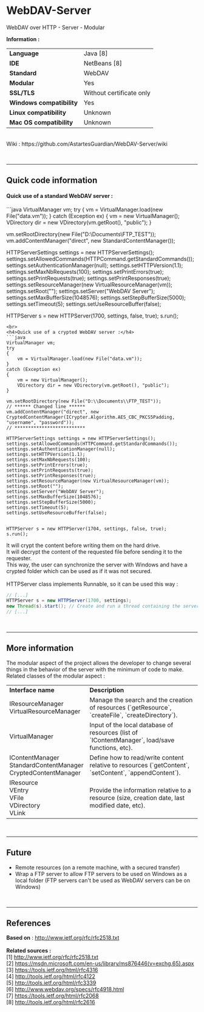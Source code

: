 # WebDAV-Server
WebDAV over HTTP - Server - Modular

<b>Information :</b>
<table>
  <tr>
    <td><b>Language</b></td>
    <td>Java [8]</td>
  </tr>
  <tr>
    <td><b>IDE</b></td>
    <td>NetBeans [8]</td>
  </tr>
  <tr>
    <td><b>Standard</b></td>
    <td>WebDAV</td>
  </tr>
  <tr>
    <td><b>Modular</b></td>
    <td>Yes</td>
  </tr>
  <tr>
    <td><b>SSL/TLS</b></td>
    <td>Without certificate only</td>
  </tr>
  <tr>
    <td><b>Windows compatibility</b></td>
    <td>Yes</td>
  </tr>
  <tr>
    <td><b>Linux compatibility</b></td>
    <td>Unknown</td>
  </tr>
  <tr>
    <td><b>Mac OS compatibility</b></td>
    <td>Unknown</td>
  </tr>
</table>
<br>
Wiki : https://github.com/AstartesGuardian/WebDAV-Server/wiki

<br><hr><h2><b>Quick code information</b></h2>

<h4>Quick use of a standard WebDAV server :</h4>
```java
VirtualManager vm;
try
{
	vm = VirtualManager.load(new File("data.vm"));
}
catch (Exception ex)
{
	vm = new VirtualManager();
	VDirectory dir = new VDirectory(vm.getRoot(), "public");
}

vm.setRootDirectory(new File("D:\\Documents\\FTP_TEST"));
vm.addContentManager("direct", new StandardContentManager());

HTTPServerSettings settings = new HTTPServerSettings();
settings.setAllowedCommands(HTTPCommand.getStandardCommands());
settings.setAuthenticationManager(null);
settings.setHTTPVersion(1.1);
settings.setMaxNbRequests(100);
settings.setPrintErrors(true);
settings.setPrintRequests(true);
settings.setPrintResponses(true);
settings.setResourceManager(new VirtualResourceManager(vm));
settings.setRoot("");
settings.setServer("WebDAV Server");
settings.setMaxBufferSize(1048576);
settings.setStepBufferSize(5000);
settings.setTimeout(5);
settings.setUseResourceBuffer(false);


HTTPServer s = new HTTPServer(1700, settings, false, true);
s.run();
```
<br>
<h4>Quick use of a crypted WebDAV server :</h4>
```java
VirtualManager vm;
try
{
    vm = VirtualManager.load(new File("data.vm"));
}
catch (Exception ex)
{
    vm = new VirtualManager();
    VDirectory dir = new VDirectory(vm.getRoot(), "public");
}

vm.setRootDirectory(new File("D:\\Documents\\FTP_TEST"));
// ****** Changed line ******
vm.addContentManager("direct", new CryptedContentManager(ICrypter.Algorithm.AES_CBC_PKCS5Padding, "username", "password"));
// **************************

HTTPServerSettings settings = new HTTPServerSettings();
settings.setAllowedCommands(HTTPCommand.getStandardCommands());
settings.setAuthenticationManager(null);
settings.setHTTPVersion(1.1);
settings.setMaxNbRequests(100);
settings.setPrintErrors(true);
settings.setPrintRequests(true);
settings.setPrintResponses(true);
settings.setResourceManager(new VirtualResourceManager(vm));
settings.setRoot("");
settings.setServer("WebDAV Server");
settings.setMaxBufferSize(1048576);
settings.setStepBufferSize(5000);
settings.setTimeout(5);
settings.setUseResourceBuffer(false);


HTTPServer s = new HTTPServer(1704, settings, false, true);
s.run();
```
It will crypt the content before writing them on the hard drive.<br>
It will decrypt the content of the requested file before sending it to the requester.<br>
This way, the user can synchronize the server with Windows and have a crypted folder which can be used as if it was not secured.<br>
<br>
HTTPServer class implements Runnable, so it can be used this way :
```java
// [...]
HTTPServer s = new HTTPServer(1700, settings);
new Thread(s).start(); // Create and run a thread containing the server
// [...]
```

<br><hr><h2><b>More information</b></h2>

The modular aspect of the project allows the developer to change several things in the behavior of the server with the minimum of code to make.<br>
Related classes of the modular aspect :<br>
<table>
  <tr>
    <td><b>Interface name</b></td>
    <td><b>Description</b></td>
  </tr>
  <tr>
    <td>IResourceManager <br> VirtualResourceManager</td>
    <td>Manage the search and the creation of resources (`getResource`, `createFile`, `createDirectory`).</td>
  </tr>
  <tr>
    <td>VirtualManager</td>
    <td>Input of the local database of resources (list of `IContentManager`, load/save functions, etc).</td>
  </tr>
  <tr>
    <td>IContentManager <br> StandardContentManager <br> CryptedContentManager</td>
    <td>Define how to read/write content relative to resources (`getContent`, `setContent`, `appendContent`).</td>
  </tr>
  <tr>
    <td>IResource <br> VEntry <br> VFile <br> VDirectory <br> VLink</td>
    <td>Provide the information relative to a resource (size, creation date, last modified date, etc).</td>
  </tr>
</table>

<br><hr><h2><b>Future</b></h2>

* Remote resources (on a remote machine, with a secured transfer)
* Wrap a FTP server to allow FTP servers to be used on Windows as a local folder (FTP servers can't be used as WebDAV servers can be on Windows)

<br><hr><h2><b>References</b></h2>

<b>Based on</b> : http://www.ietf.org/rfc/rfc2518.txt
<br><br>
<b>Related sources : </b><br>
[1] http://www.ietf.org/rfc/rfc2518.txt<br>
[2] https://msdn.microsoft.com/en-us/library/ms876446(v=exchg.65).aspx<br>
[3] https://tools.ietf.org/html/rfc4316<br>
[4] http://tools.ietf.org/html/rfc4122<br>
[5] http://tools.ietf.org/html/rfc3339<br>
[6] http://www.webdav.org/specs/rfc4918.html<br>
[7] https://tools.ietf.org/html/rfc2068<br>
[8] http://tools.ietf.org/html/rfc2616<br>
